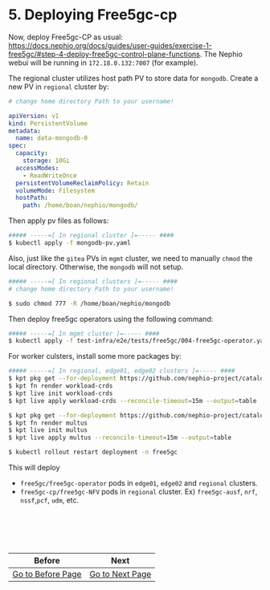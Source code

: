 # 5. Deploying Free5gc-cp
Now, deploy Free5gc-CP as usual: https://docs.nephio.org/docs/guides/user-guides/exercise-1-free5gc/#step-4-deploy-free5gc-control-plane-functions. The Nephio webui will be running in `172.18.0.132:7007` (for example). 

The regional cluster utilizes host path PV to store data for `mongodb`. Create a new PV in `regional` cluster by:
```yaml
# change home directory Path to your username!

apiVersion: v1
kind: PersistentVolume
metadata:
  name: data-mongodb-0
spec:
  capacity:
    storage: 10Gi
  accessModes:
    - ReadWriteOnce
  persistentVolumeReclaimPolicy: Retain
  volumeMode: Filesystem
  hostPath:
    path: /home/boan/nephio/mongodb/
```

Then apply pv files as follows:
```bash
##### -----=[ In regional cluster ]=----- ####
$ kubectl apply -f mongodb-pv.yaml
```

Also, just like the `gitea` PVs in `mgmt` cluster, we need to manually `chmod` the local directory. Otherwise, the `mongodb` will not setup.
```bash
##### -----=[ In regional clusters ]=----- ####
# change home directory Path to your username!

$ sudo chmod 777 -R /home/boan/nephio/mongodb
 ```

Then deploy free5gc operators using the following command:
```bash
##### -----=[ In mgmt cluster ]=----- ####
$ kubectl apply -f test-infra/e2e/tests/free5gc/004-free5gc-operator.yaml
```

For worker culsters, install some more packages by:
```bash
##### -----=[ In regional, edge01, edge02 clusters ]=----- ####
$ kpt pkg get --for-deployment https://github.com/nephio-project/catalog.git/nephio/core/workload-crds@main
$ kpt fn render workload-crds
$ kpt live init workload-crds
$ kpt live apply workload-crds --reconcile-timeout=15m --output=table

$ kpt pkg get --for-deployment https://github.com/nephio-project/catalog.git/infra/capi/multus@main
$ kpt fn render multus
$ kpt live init multus
$ kpt live apply multus --reconcile-timeout=15m --output=table

$ kubectl rollout restart deployment -n free5gc
```

This will deploy 
- `free5gc/free5gc-operator` pods in `edge01`, `edge02` and `regional` clusters.
- `free5gc-cp/free5gc-NFV` pods in `regional` cluster. Ex) `free5gc-ausf`, `nrf`, `nssf`,`pcf`, `udm`, etc.


<br></br>
---
|Before|Next|
|--|--|
|[ Go to Before Page](4_configure_network_topology.md) | [ Go to Next Page ](6_deploy_upf_amf_smf.md)|